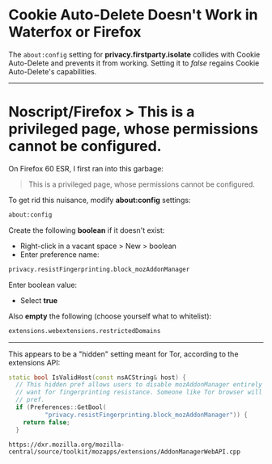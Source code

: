 # Cookie Auto-Delete Doesn't Work in Waterfox or Firefox

The `about:config` setting for **privacy.firstparty.isolate** collides with Cookie Auto-Delete and prevents it from working. Setting it to _false_ regains Cookie Auto-Delete's capabilities.

---

# Noscript/Firefox > This is a privileged page, whose permissions cannot be configured.

On Firefox 60 ESR, I first ran into this garbage:

> This is a privileged page, whose permissions cannot be configured.

To get rid this nuisance, modify **about:config** settings:

```bash
about:config
```

Create the following **boolean** if it doesn't exist:

- Right-click in a vacant space > New > boolean
- Enter preference name:

```bash
privacy.resistFingerprinting.block_mozAddonManager
```

Enter boolean value:

- Select **true**

Also **empty** the following (choose yourself what to whitelist):

```bash
extensions.webextensions.restrictedDomains
```

---

This appears to be a "hidden" setting meant for Tor, according to the extensions API:

```cpp
static bool IsValidHost(const nsACString& host) {
  // This hidden pref allows users to disable mozAddonManager entirely if they
  // want for fingerprinting resistance. Someone like Tor browser will use this
  // pref.
  if (Preferences::GetBool(
          "privacy.resistFingerprinting.block_mozAddonManager")) {
    return false;
  }
```

```text
https://dxr.mozilla.org/mozilla-central/source/toolkit/mozapps/extensions/AddonManagerWebAPI.cpp
```
